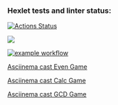 ### Hexlet tests and linter status:
[![Actions Status](https://github.com/devbulygin/java-project-lvl1/workflows/hexlet-check/badge.svg)](https://github.com/devbulygin/java-project-lvl1/actions)

<a href="https://codeclimate.com/github/codeclimate/codeclimate/maintainability"><img src="https://api.codeclimate.com/v1/badges/a99a88d28ad37a79dbf6/maintainability" /></a>

[![example workflow](https://github.com/devbulygin/java-project-lvl1/workflows/gradle-build/badge.svg)](https://github.com/devbulygin/java-project-lvl1/actions)

<a href = "https://asciinema.org/a/FyUOKG52tDjscHn5yAkuxYbrk">Asciinema cast Even Game</a>

<a href = "https://asciinema.org/a/im9EYH1wV1zLhow9GigpIxJlb">Asciinema cast Calc Game</a>

<a href = "https://asciinema.org/a/GA6GWJAg3sJaSO4CqjoztnlB3">Asciinema cast GCD Game</a>
